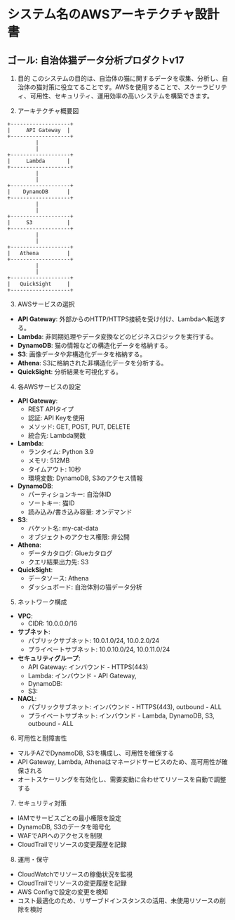 # システム名のAWSアーキテクチャ設計書
## ゴール: 自治体猫データ分析プロダクトv17

1. 目的
このシステムの目的は、自治体の猫に関するデータを収集、分析し、自治体の猫対策に役立てることです。AWSを使用することで、スケーラビリティ、可用性、セキュリティ、運用効率の高いシステムを構築できます。

2. アーキテクチャ概要図
```
+-------------------+
|     API Gateway  |
+-------------------+
         |
         |
+-------------------+
|     Lambda       |
+-------------------+
         |
         |
+-------------------+
|    DynamoDB      |
+-------------------+
         |
         |
+-------------------+
|     S3           |
+-------------------+
         |
         |
+-------------------+
|   Athena         |
+-------------------+
         |
         |
+-------------------+
|   QuickSight     |
+-------------------+
```

3. AWSサービスの選択
- **API Gateway**: 外部からのHTTP/HTTPS接続を受け付け、Lambdaへ転送する。
- **Lambda**: 非同期処理やデータ変換などのビジネスロジックを実行する。
- **DynamoDB**: 猫の情報などの構造化データを格納する。
- **S3**: 画像データや非構造化データを格納する。
- **Athena**: S3に格納された非構造化データを分析する。
- **QuickSight**: 分析結果を可視化する。

4. 各AWSサービスの設定
- **API Gateway**:
  - REST APIタイプ
  - 認証: API Keyを使用
  - メソッド: GET, POST, PUT, DELETE
  - 統合先: Lambda関数
- **Lambda**:
  - ランタイム: Python 3.9
  - メモリ: 512MB
  - タイムアウト: 10秒
  - 環境変数: DynamoDB, S3のアクセス情報
- **DynamoDB**:
  - パーティションキー: 自治体ID
  - ソートキー: 猫ID
  - 読み込み/書き込み容量: オンデマンド
- **S3**:
  - バケット名: my-cat-data
  - オブジェクトのアクセス権限: 非公開
- **Athena**:
  - データカタログ: Glueカタログ
  - クエリ結果出力先: S3
- **QuickSight**:
  - データソース: Athena
  - ダッシュボード: 自治体別の猫データ分析

5. ネットワーク構成
- **VPC**:
  - CIDR: 10.0.0.0/16
- **サブネット**:
  - パブリックサブネット: 10.0.1.0/24, 10.0.2.0/24
  - プライベートサブネット: 10.0.10.0/24, 10.0.11.0/24
- **セキュリティグループ**:
  - API Gateway: インバウンド - HTTPS(443)
  - Lambda: インバウンド - API Gateway, 
  - DynamoDB: 
  - S3: 
- **NACL**:
  - パブリックサブネット: インバウンド - HTTPS(443), outbound - ALL
  - プライベートサブネット: インバウンド - Lambda, DynamoDB, S3, outbound - ALL

6. 可用性と耐障害性
- マルチAZでDynamoDB, S3を構成し、可用性を確保する
- API Gateway, Lambda, Athenaはマネージドサービスのため、高可用性が確保される
- オートスケーリングを有効化し、需要変動に合わせてリソースを自動で調整する

7. セキュリティ対策
- IAMでサービスごとの最小権限を設定
- DynamoDB, S3のデータを暗号化
- WAFでAPIへのアクセスを制限
- CloudTrailでリソースの変更履歴を記録

8. 運用・保守
- CloudWatchでリソースの稼働状況を監視
- CloudTrailでリソースの変更履歴を記録
- AWS Configで設定の変更を検知
- コスト最適化のため、リザーブドインスタンスの活用、未使用リソースの削除を検討